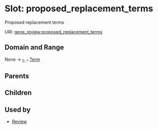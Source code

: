 
# Slot: proposed_replacement_terms

Proposed replacement terms

URI: [gene_review:proposed_replacement_terms](https://w3id.org/ai4curation/gene_review/proposed_replacement_terms)


## Domain and Range

None &#8594;  <sub>0..\*</sub> [Term](Term.md)

## Parents


## Children


## Used by

 * [Review](Review.md)
